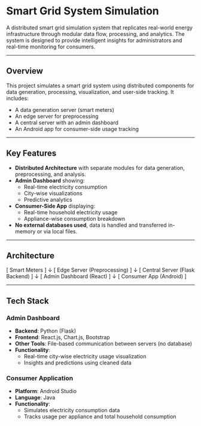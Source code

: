 # Smart Grid System Simulation

A distributed smart grid simulation system that replicates real-world energy infrastructure through modular data flow, processing, and analytics. The system is designed to provide intelligent insights for administrators and real-time monitoring for consumers.

---

## Overview

This project simulates a smart grid system using distributed components for data generation, processing, visualization, and user-side tracking. It includes:

- A data generation server (smart meters)
- An edge server for preprocessing
- A central server with an admin dashboard
- An Android app for consumer-side usage tracking

---

## Key Features

- **Distributed Architecture** with separate modules for data generation, preprocessing, and analysis.
- **Admin Dashboard** showing:
  - Real-time electricity consumption
  - City-wise visualizations
  - Predictive analytics
- **Consumer-Side App** displaying:
  - Real-time household electricity usage
  - Appliance-wise consumption breakdown
- **No external databases used**, data is handled and transferred in-memory or via local files.

---

## Architecture
[ Smart Meters ] ↓ [ Edge Server (Preprocessing) ] ↓ [ Central Server (Flask Backend) ] ↓ [ Admin Dashboard (React) ] ↓ [ Consumer App (Android) ]


---

## Tech Stack

### Admin Dashboard

- **Backend**: Python (Flask)
- **Frontend**: React.js, Chart.js, Bootstrap
- **Other Tools**: File-based communication between servers (no database)
- **Functionality**:
  - Real-time city-wise electricity usage visualization
  - Insights and predictions using cleaned data

### Consumer Application

- **Platform**: Android Studio
- **Language**: Java
- **Functionality**:
  - Simulates electricity consumption data
  - Tracks usage per appliance and total household consumption


